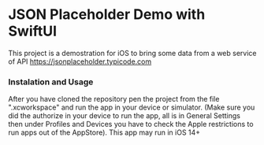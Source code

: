# JSON Placeholder Demo with SwiftUI
This project is a demostration for iOS to bring some data from a web service of API https://jsonplaceholder.typicode.com

### Instalation and Usage
After you have cloned the repository pen the project from the file ".xcworkspace" and run the app in your device or simulator. (Make sure you did the authorize in your device to run the app, all is in General Settings then under Profiles and Devices you have to check the Apple restrictions to run apps out of the AppStore). This app may run in iOS 14+


